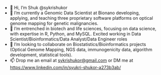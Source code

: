 - 👋 Hi, I’m Shuk @sykrishukor
- 👀 I’m currently a Genomic Data Scientist at Bionano developing, applying, and teaching three proprietary software platforms on optical genome mapping for genetic malignancies.
- 🌱 I’m entrenched in biotech and life sciences, focusing on data science, with expertise in R, Python, and MySQL. Excited working in Data Scientist/Bioinformatics/Data Analyst/Data Engineer roles
- 💞️ I’m looking to collaborate on Biostatistics/Bioinformatics projects (Optical Genome Mapping, NGS data, immunogenicity data, algorithm development, statistical tools).
- 📫 Drop me an email at sykrishukor@gmail.com or DM me at https://www.linkedin.com/in/syukri-shukor-a273b3ab/

<!---
sykrishukor94/sykrishukor94 is a ✨ special ✨ repository because its `README.md` (this file) appears on your GitHub profile.
You can click the Preview link to take a look at your changes.
--->

